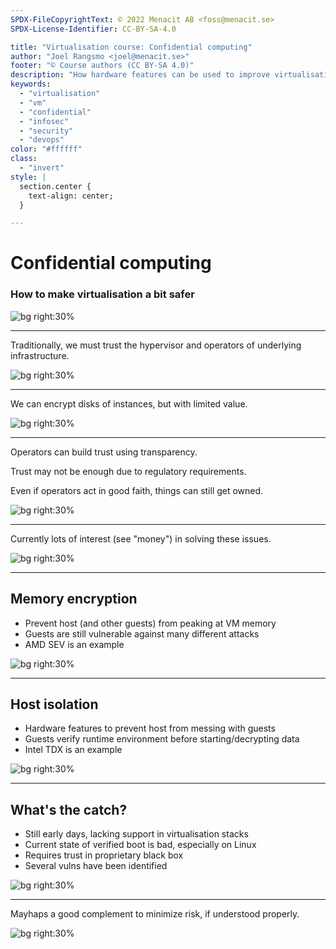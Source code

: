 ```yaml
---
SPDX-FileCopyrightText: © 2022 Menacit AB <foss@menacit.se>
SPDX-License-Identifier: CC-BY-SA-4.0

title: "Virtualisation course: Confidential computing"
author: "Joel Rangsmo <joel@menacit.se>"
footer: "© Course authors (CC BY-SA 4.0)"
description: "How hardware features can be used to improve virtualisation security"
keywords:
  - "virtualisation"
  - "vm"
  - "confidential"
  - "infosec"
  - "security"
  - "devops"
color: "#ffffff"
class:
  - "invert"
style: |
  section.center {
    text-align: center;
  }

---
```

<!-- _footer: "© Course authors (CC BY-SA 4.0) - Image: © Nikki Tysoe (CC BY 2.0)" -->
# Confidential computing
### How to make virtualisation a bit safer

![bg right:30%](images/12-space_invander.jpg)

<!--
TODO
-->

---
<!-- _footer: "© Course authors (CC BY-SA 4.0) - Image: © Eric Chan (CC BY 2.0)" -->
Traditionally, we must trust the hypervisor and operators of underlying infrastructure.  

![bg right:30%](images/12-jellyfish.jpg)

<!--
TODO
-->

---
<!-- _footer: "© Course authors (CC BY-SA 4.0) - Image: © Eric Kilby (CC BY-SA 2.0)" -->
We can encrypt disks of instances, but with limited value.

![bg right:30%](images/12-sloth.jpg)

<!--
TODO
-->

---
<!-- _footer: "© Course authors (CC BY-SA 4.0) - Image: © Jan Bommes (CC BY 2.0)" -->
Operators can build trust using transparency.  
  
Trust may not be enough due to regulatory requirements.  
  
Even if operators act in good faith, things can still get owned.

![bg right:30%](images/12-broken_floor.jpg)

<!--
TODO
-->

---
<!-- _footer: "© Course authors (CC BY-SA 4.0) - Image: © Quinn Dombrowski (CC BY-SA 2.0)" -->
Currently lots of interest (see "money") in solving these issues.

![bg right:30%](images/12-switches.jpg)

<!--
TODO
-->

---
<!-- _footer: "© Course authors (CC BY-SA 4.0) - Image: © Sergei F (CC BY 2.0)" -->
## Memory encryption
- Prevent host (and other guests) from peaking at VM memory
- Guests are still vulnerable against many different attacks
- AMD SEV is an example


![bg right:30%](images/12-rusty_lock.jpg)

<!--
TODO
-->

---
<!-- _footer: "© Course authors (CC BY-SA 4.0) - Image: © Lydur Skulason (CC BY 2.0)" -->
## Host isolation
- Hardware features to prevent host from messing with guests
- Guests verify runtime environment before starting/decrypting data
- Intel TDX is an example


![bg right:30%](images/12-snow_dome.jpg)

<!--
TODO
-->

---
<!-- _footer: "© Course authors (CC BY-SA 4.0) - Image: © Fritzchens Fritz (CC0 1.0)" -->
## What's the catch?
- Still early days, lacking support in virtualisation stacks
- Current state of verified boot is bad, especially on Linux
- Requires trust in proprietary black box
- Several vulns have been identified

![bg right:30%](images/12-broken_cpu.jpg)

<!--
TODO
-->

---
<!-- _footer: "© Course authors (CC BY-SA 4.0) - Image: © Graham Drew (CC BY 2.0)" -->
Mayhaps a good complement to minimize risk, if understood properly.

![bg right:30%](images/12-sinking_boat.jpg)

<!--
TODO
-->

